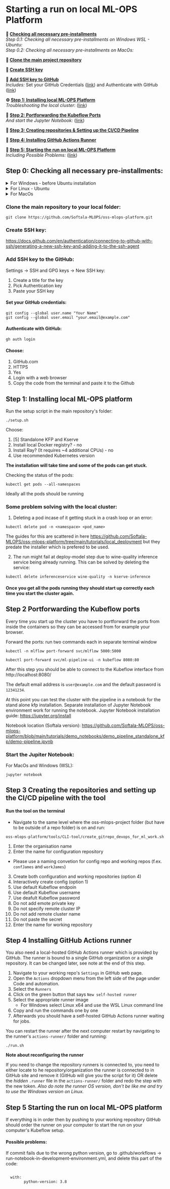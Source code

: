 # Starting a run on local ML-OPS Platform

**🚀 [Checking all necessary pre-installments](#step-0-checking-all-necessary-pre-installments)**   
*Step 0.1: Checking all necessary pre-installments on Windows WSL - Ubuntu:*  
*Step 0.2: Checking all necessary pre-installments on MacOs:*  

**🚧 [Clone the main project repository](#clone-the-main-repository-to-your-local-folder)**

**🔑 [Create SSH key](#create-ssh-key)**

**🔐 [Add SSH key to GitHub](#add-ssh-key-to-the-github)**  
*Includes:* Set your GitHub Credentials ([link](#set-your-github-credentials)) and Authenticate with GitHub ([link](#authenticate-with-github))

**⚙️ [Step 1: Installing local ML-OPS Platform](#step-1-installing-local-ml-ops-platform)**  
*Troubleshooting the local cluster:* ([link](#some-problem-solving-with-the-local-cluster))

**🔌 [Step 2: Portforwarding the Kubeflow Ports](#step-2-portforwarding-the-kubeflow-ports)**  
*And start the Jupyter Notebook:* ([link](#start-the-jupiter-notebook))

**📁 [Step 3: Creating repositories & Setting up the CI/CD Pipeline](#step-3-creating-the-repositories-and-setting-up-the-cicd-pipeline-with-the-tool)**

**🤖 [Step 4: Installing GitHub Actions Runner](#step-4-installing-github-actions-runner)**

**🏁 [Step 5: Starting the run on local ML-OPS Platform](#step-5-starting-the-run-on-local-ml-ops-platform)**  
*Including Possible Problems:* ([link](#possible-problems))

## Step 0: Checking all necessary pre-installments:

<details>
  <summary>For Windows - before Ubuntu installation</summary>

  - Windows 10 or higher
  - At least 20GB of free disk space
  - Enable WSL & Install Ubuntu

  <aside>
  
  ***Ubuntu runs on top of WSL***
  
  If WSL isn't enabled, installing Ubuntu won't work as intended - 
  verify that WSL is enabled and properly configured ***before*** installing Ubuntu
  
  </aside>

  - **Check if WSL is enabled**

    Open Command Prompt or PowerShell

    ```bash
    wsl -l -v
    ```

    - If a list of Linux distributions with their version number is displayed (e.g., Ubuntu 2)
      
      ***If version is 2*** - WSL is enabled and you have a distribution installed
      
      ***If version is 1*** - upgrade version to 2, because WSL 2 is required for Docker Desktop
      
      ```bash
      wsl --set-version <DistributionName> 2
      ```

    - If a list of Linux distributions with their version number is ***not*** displayed

      Start button - type PowerShell - right-click Windows PowerShell - Run as administrator

      - Run the following commands

        ```bash
        dism.exe /online /enable-feature /featurename:Microsoft-Windows-Subsystem-Linux /all /norestart
        dism.exe /online /enable-feature /featurename:VirtualMachinePlatform /all /norestart
        ```

      - Restart computer

  - **Check if Ubuntu is installed**

    Open Command Prompt or PowerShell

    ```bash
    wsl -l -v
    ```

    - If Ubuntu appears in the list, Ubuntu is installed correctly
      
      ***If version is 2*** - Ubuntu install & version is correct - proceed to next step
      
      ***If version is 1*** - upgrade version to 2, because WSL 2 is required for Docker Desktop
      
      ```bash
      wsl --set-version Ubuntu 2
      ```

    - If Ubuntu does not appear in the list
      1. Open Microsoft Store
      2. Search for Ubuntu - Install
      3. Launch the distribution from the Start Menu
      4. Complete the initial setup by creating a UNIX username and password

  - **Install Docker Desktop**

    - **Check if Docker Desktop is installed**

      Look for the Docker icon in the system tray
      
      ***or***
      
      Open Command Prompt / PowerShell

      ```bash
      docker --version
      ```

      - If Docker version is displayed
        
        Docker is installed - skip installation (skip the next step)
        
      - If Docker version is not displayed
        
        Docker is not installed - proceed to installation (proceed to the next step)

    - ***Install Docker for Windows***

      Open the following link in your browser: [https://www.docker.com/products/docker-desktop/](https://www.docker.com/products/docker-desktop/)
      
      - During installation ***select the WSL 2 based engine***

  - **Configure Docker for WSL**

    Open Docker Desktop
    
    Proceed to **Settings - General Tab**
    
    - Ensure that the option "Use the WSL 2 based engine" is selected
    
    Proceed to **Settings - Resources - WSL Integration**
    
    - Configure which WSL 2 distros you want to access Docker from - ***select both options***
      - Enable integration with my default WSL distro
      - Ubuntu
    
    Proceed to **Settings - Resources - Advanced** 
    
    <aside>
    
    Since Docker Desktop with the WSL 2 backend is used, ***resource limits*** (such as memory, CPU, and swap size) are ***managed by Windows via a configuration file instead of Docker Desktop’s built-in settings***
    
    </aside>
    
    - The `.wslconfig` file is located in the Windows user’s home directory.
      
      This file is read by WSL 2 on startup to apply resource limits and other configurations globally, ***regardless of where Docker Desktop itself is installed***
    
    - **Check if `.wslconfig` file exists**

      ```bash
      dir C:\Users\<YourUsername>\.wslconfig
      ```
      
  - **If `.wslconfig` file exists:**
    1. Open the `.wslconfig` file located in `C:\Users\<YourUsername>\.wslconfig`.
    2. Add or update the resource allocations by including the following lines:

       ```bash
       [wsl2]
       memory=4GB
       # Limits the WSL 2 VM to 4 GB of RAM *** (adjust as needed) ***

       processors=2
       # Allocates 2 virtual processors
       
       swap=2GB
       # Sets a 2 GB swap file (optional)
       # allocate more RAM as needed…
       ```

  - **If `.wslconfig` file does not exist:**
    1. Create a `.wslconfig` file in your Windows home directory (`C:\Users\<YourUsername>\`).
    2. Open the newly created `.wslconfig` file and add the following configuration:

       ```bash
       [wsl2]
       memory=4GB
       # Limits the WSL 2 VM to 4 GB of RAM *** (adjust as needed) ***

       processors=2
       # Allocates 2 virtual processors

       swap=2GB
       # Sets a 2 GB swap file (optional)
       # allocate more RAM as needed…
       ```
  </details>
  
  <details>
    <summary>For Linux - Ubuntu</summary>

  - **Check if Git is installed:**

    - Open your WSL shell or Ubuntu terminal.
    
    ```bash
    git --version
    ```
    - If a version is displayed, Git is installed – proceed to the next step.
    - If not, install Git by running:

      ```bash
      sudo apt update
      sudo apt install git -y
      ```
- **Install Additional Tools - Run all of the following commands in your WSL (Ubuntu) terminal**

  - **Ensure curl is installed**
    
      ```bash
      sudo apt update
      sudo apt install curl apt-transport-https -y
      ```
    
  - **Install GitHub CLI (gh):**
 
      ```bash
      sudo apt update
      sudo apt install gh -y
      ```

  - **Install Python (3.6 or later) & pip:**

      ```bash
      sudo apt update
      sudo apt install python3 python3-pip -y
      ```

      Verify the installations:

      ```bash
      python3 --version
      pip3 --version
      ```

  - **Install Kubernetes CLI (kubectl):**

      ```bash
      # Download the latest Kubectl
      curl -LO "https://dl.k8s.io/release/$(curl -L -s https://dl.k8s.io/release/stable.txt)/bin/linux/amd64/kubectl"
      
      # Make it executable
      chmod +x ./kubectl
      
      # Move it to your user's executable PATH
      sudo mv ./kubectl /usr/local/bin/
      ```

  - **Download and install Minikube:**

      ```bash
      # Download the latest Minikube
      curl -Lo minikube https://storage.googleapis.com/minikube/releases/latest/minikube-linux-amd64
      
      # Make it executable
      chmod +x ./minikube
      
      # Move it to your user's executable PATH
      sudo mv ./minikube /usr/local/bin/
      
      # Set the driver version to Docker
      minikube config set driver docker
      ```

  - **Install Jupyter Notebook using pip:**

      ```bash
      pip3 install notebook
      ```

      Verify the installation:

      ```bash
      jupyter notebook --version
      ```
</details>

<details>
<summary>For MacOs </summary>
  
- macOS 10.13 or higher
- At least 20GB of free disk space
- Homebrew 
```
/bin/bash -c "$(curl -fsSL https://raw.githubusercontent.com/Homebrew/install/HEAD/install.sh)"
```
- Git 
```
brew install git
```
- GitHub CLI (gh) 
```
brew install gh
```
- Python (3.6 or later)
```
brew install python
```
Verify installation: 
```
python3 --version
pip3 --version
```

- Kubernetes CLI
```
brew install kubectl
```
- Minikube
```
brew install minikube
```


- Docker  https://docs.docker.com/desktop/setup/install/mac-install/

1. Open Docker Desktop 
2. Go to settings 
3. Go to resources 
4. Increade the disk usage to 20GB


- Jupiter Notebook
```
pip3 install notebook
```
Verify installation: 
```
jupyter notebook --version
```

</details>


### Clone the main repository to your local folder:

```
git clone https://github.com/Softala-MLOPS/oss-mlops-platform.git
```


### Create SSH key:

https://docs.github.com/en/authentication/connecting-to-github-with-ssh/generating-a-new-ssh-key-and-adding-it-to-the-ssh-agent


### Add SSH key to the GitHub:

Settings -> SSH and GPG keys -> New SSH key:
1. Create a title for the key 
2. Pick Authentication key 
3. Paste your SSH key 

#### Set your GitHub credentials: 
```
git config --global user.name "Your Name"
git config --global user.email "your.email@example.com"
```

#### Authenticate with GitHub:
```
gh auth login
```
#### Choose: 
1. GitHub.com
2. HTTPS
3. Yes 
4. Login with a web browser 
5. Copy the code from the terminal and paste it to the Github 


## Step 1: Installing local ML-OPS platform

Run the setup script in the main repository's folder:

```
./setup.sh
```
Choose: 
1. [5] Standalone KFP and Kserve
2. Install local Docker registry? - no
3. Install Ray? (It requires ~4 additional CPUs) - no 
4. Use recommended Kubernetes version


**The installation will take time and some of the pods can get stuck.** 

Checking the status of the pods:

```
kubectl get pods --all-namespaces
```

Ideally all the pods should be running

### Some problem solving with the local cluster:


1. Deleting a pod incase of it getting stuck in a crash loop or an error:
```
kubectl delete pod -n <namespace> <pod_name>
```

The guides for this are scattered in here https://github.com/Softala-MLOPS/oss-mlops-platform/tree/main/tutorials/local_deployment but they predate the installer which is prefered to be used.

2. The run might fail at deploy-model step due to wine-quality inference service being already running. This can be solved by deleting the service:

```
kubectl delete inferenceservice wine-quality -n kserve-inference
```

#### Once you get all the pods running they should start up correctly each time you start the cluster again.

## Step 2 Portforwarding the Kubeflow ports

Every time you start up the cluster you have to portforward the ports from inside the containers so they can be accessed from for example your browser.

Forward the ports: run two commands each in separate terminal window
```
kubectl -n mlflow port-forward svc/mlflow 5000:5000
```

```
kubectl port-forward svc/ml-pipeline-ui -n kubeflow 8080:80
```

After this step you should be able to connect to the Kubeflow interface from http://localhost:8080/

The default email address is `user@example.com` and the default password is `12341234`.

At this point you can test the cluster with the pipeline in a notebook for the stand alone kfp installation. Separate installation of Jupyter Notebook environment work for running the notebook. Jupyter Notebook installation guide: https://jupyter.org/install

Notebook location (Softala version):
https://github.com/Softala-MLOPS/oss-mlops-platform/blob/main/tutorials/demo_notebooks/demo_pipeline_standalone_kfp/demo-pipeline.ipynb


### Start the Jupiter Notebook: 

For MacOs and Windows (WSL):
```
jupyter notebook
```


## Step 3 Creating the repositories and setting up the CI/CD pipeline with the tool


#### Run the tool on the terminal
-  Navigate to the same level where the oss-mlops-project folder (but have to be outside of a repo folder) is on and run:
    
```
oss-mlops-platform/tools/CLI-tool/create_gitrepo_devops_for_ml_work.sh
``` 

1. Enter the organisation name 
2. Enter the name for configuration repository 
- Please use a naming convetion for config repo and working repos  (f.ex. `confJames` and `workJames`) 
3. Create both configuration and working repositories (option 4) 
4. Interactively create config (option 1)
5. Use default Kubeflow endpoin
6. Use default Kubeflow username
7. Use deafult Kubeflow password
8. Do not add emote private key 
9. Do not specify remote cluster IP
10. Do not add remote cluster name 
11. Do not paste the secret 
12. Enter the name for working repository

## Step 4 Installing GitHub Actions runner

You also need a local-hosted GitHub Actions runner which is provided by GitHub. The runner is bound to a single GitHub organization or a single repository. It can be changed later, see note at the end of this step.

1. Navigate to your working repo's `Settings` in GitHub web page.
2. Open the `Actions` dropdown menu from the left side of the page under Code and automation.
3. Select the `Runners`
4. Click on the green button that says `New self-hosted runner`
5. Select the appropriate runner image 
   - For Windows select Linux x64 and use the WSL Linux command line
6. Copy and run the commands one by one
7. Afterwards you should have a self-hosted GitHub Actions runner waiting for jobs.

You can restart the runner after the next computer restart by navigating to the runner's `actions-runner/` folder and running:

```
./run.sh
```

**Note about reconfiguring the runner**

If you need to change the repository runners is connected to, you need to either locate to he repository/organization the runner is connected to in GitHub site and remove it (GitHub will give you the script for it) OR delete the *hidden* `.runner` file in the `actions-runner/` folder and redo the step with the new token. *Also do note the runner OS version, don't be like me and try to use the Windows version on Linux.*

## Step 5 Starting the run on local ML-OPS platform

If everything is in order then by pushing to your working repository GitHub should order the runner on your computer to start the run on your computer's Kubeflow setup.

#### Possible problems: 
If commit fails due to the wrong python version, go to .github/workflows ->  run-notebook-in-development-environment.yml, and delete this part of the code: 
```

  with:
        python-version: 3.8
```
